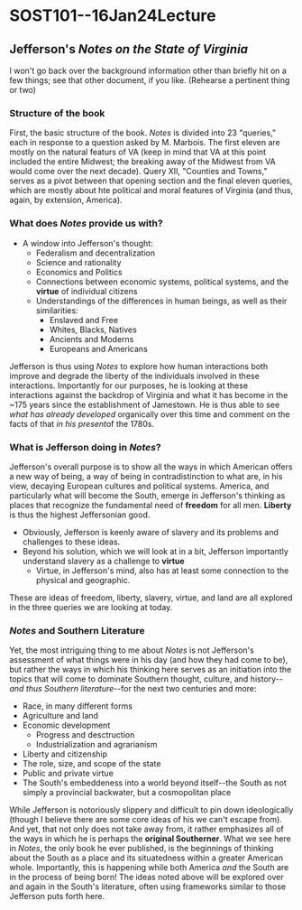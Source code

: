 SOST101--16Jan24Lecture    
========================
## Jefferson's *Notes on the State of Virginia*
I won't go back over the background information other than briefly hit on a few things; see that other document, if you like. (Rehearse a pertinent thing or two)

### Structure of the book
First, the basic structure of the book. *Notes* is divided into 23 "queries," each in response to a question asked by M. Marbois. The first eleven are mostly on the natural featurs of VA (keep in mind that VA at this point included the entire Midwest; the breaking away of the Midwest from VA would come over the next decade). Query XII, "Counties and Towns," serves as a pivot between that opening section and the final eleven queries, which are mostly about hte political and moral features of Virginia (and thus, again, by extension, America).

### What does *Notes* provide us with?

- A window into Jefferson's thought:
    - Federalism and decentralization
    - Science and rationality
    - Economics and Politics
    - Connections between economic systems, political systems, and the **virtue** of individual citizens
    - Understandings of the differences in human beings, as well as their similarities:
        - Enslaved and Free
        - Whites, Blacks, Natives
        - Ancients and Moderns
        - Europeans and Americans

Jefferson is thus using *Notes* to explore how human interactions both improve and degrade the liberty of the individuals involved in these interactions. Importantly for our purposes, he is looking at these interactions against the backdrop of Virginia and what it has become in the ~175 years since the establishment of Jamestown. He is thus able to see *what has already developed* organically over this time and comment on the facts of that *in his present*of the 1780s.

### What is Jefferson doing in *Notes*?

Jefferson's overall purpose is to show all the ways in which American offers a new way of being, a way of being in contradistinction to what are, in his view, decaying European cultures and political systems. America, and particularly what will become the South, emerge in Jefferson's thinking as places that recognize the fundamental need of **freedom** for all men. **Liberty** is thus the highest Jeffersonian good.
- Obviously, Jefferson is keenly aware of slavery and its problems and challenges to these ideas.
- Beyond his solution, which we will look at in a bit, Jefferson importantly understand slavery as a challenge to **virtue**
    - Virtue, in Jefferson's mind, also has at least some connection to the physical and geographic.

These are ideas of freedom, liberty, slavery, virtue, and land are all explored in the three queries we are looking at today.

### *Notes* and Southern Literature

Yet, the most intriguing thing to me about *Notes* is not Jefferson's assessment of what things were in his day (and how they had come to be), but rather the ways in which his thinking here serves as an initiation into the topics that will come to dominate Southern thought, culture, and history--*and thus Southern literature*--for the next two centuries and more: 
- Race, in many different forms
- Agriculture and land
- Economic development
    - Progress and desctruction
    - Industrialization and agrarianism
- Liberty and citizenship
- The role, size, and scope of the state
- Public and private virtue
- The South's embeddeness into a world beyond itself--the South as not simply a provincial backwater, but a cosmopolitan place

While Jefferson is notoriously slippery and difficult to pin down ideologically (though I believe there are some core ideas of his we can't escape from). And yet, that not only does not take away from, it rather emphasizes all of the ways in which he is perhaps the **original Southerner**. What we see here in *Notes*, the only book he ever published, is the beginnings of thinking  about the South as a place and its situatedness within a greater American whole. Importantly, this is happening while both America *and* the South are in the process of being born! The ideas noted above will be explored over and again in the South's literature, often using frameworks similar to those Jefferson puts forth here.










